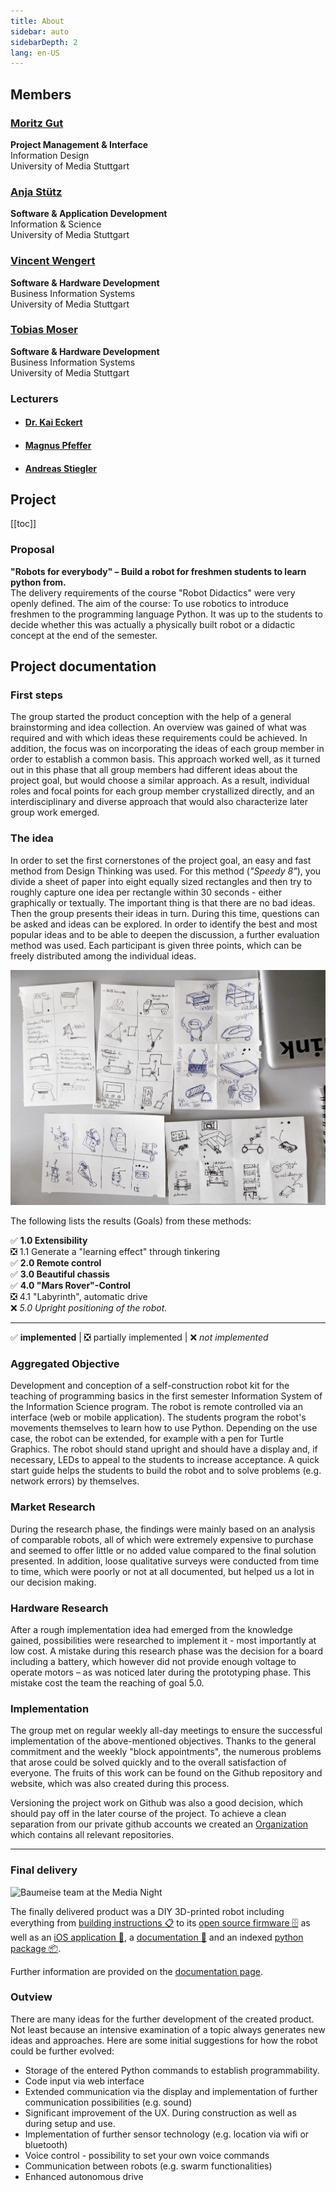 ```yaml
---
title: About
sidebar: auto
sidebarDepth: 2
lang: en-US
---
```


## Members

### [Moritz Gut](https://github.com/moritzgvt)
**Project Management & Interface**  
Information Design  
University of Media Stuttgart

### [Anja Stütz](https://github.com/anjastvtz)
**Software & Application Development**  
Information & Science  
University of Media Stuttgart

### [Vincent Wengert](https://github.com/Vincent-Wengert)
**Software & Hardware Development**  
Business Information Systems  
University of Media Stuttgart

### [Tobias Moser](https://github.com/Tobias-Moser)
**Software & Hardware Development**  
Business Information Systems  
University of Media Stuttgart

### Lecturers
- #### [Dr. Kai Eckert](https://www.hdm-stuttgart.de/studieninhalte/person_view_kuerzel?kuerzel=eckert)
- #### [Magnus Pfeffer](https://www.hdm-stuttgart.de/studieninhalte/person_view_kuerzel?kuerzel=pfeffer)
- #### [Andreas Stiegler](https://www.hdm-stuttgart.de/person_view_kuerzel?kuerzel=stiegler)


## Project

[[toc]]

### Proposal
**"Robots for everybody" – Build a robot for freshmen students to learn python from.**  
The delivery requirements of the course "Robot Didactics" were very openly defined. The aim of the course: To use robotics to introduce freshmen to the programming language Python. It was up to the students to decide whether this was actually a physically built robot or a didactic concept at the end of the semester.

## Project documentation

### First steps
The group started the product conception with the help of a general brainstorming and idea collection. An overview was gained of what was required and with which ideas these requirements could be achieved. In addition, the focus was on incorporating the ideas of each group member in order to establish a common basis. This approach worked well, as it turned out in this phase that all group members had different ideas about the project goal, but would choose a similar approach. As a result, individual roles and focal points for each group member crystallized directly, and an interdisciplinary and diverse approach that would also characterize later group work emerged.

### The idea
In order to set the first cornerstones of the project goal, an easy and fast method from Design Thinking was used. For this method (_"Speedy 8"_), you divide a sheet of paper into eight equally sized rectangles and then try to roughly capture one idea per rectangle within 30 seconds - either graphically or textually. The important thing is that there are no bad ideas. Then the group presents their ideas in turn. During this time, questions can be asked and ideas can be explored. In order to identify the best and most popular ideas and to be able to deepen the discussion, a further evaluation method was used. Each participant is given three points, which can be freely distributed among the individual ideas.

![First ideas with Speedy 8](./first_ideas.png "First ideas with speedy 8")

The following lists the results (Goals) from these methods:

:white_check_mark: **1.0 Extensibility**  
  :negative_squared_cross_mark: 1.1 Generate a "learning effect" through tinkering  
:white_check_mark: **2.0 Remote control**  
:white_check_mark: **3.0 Beautiful chassis**  
:white_check_mark: **4.0 "Mars Rover"-Control**  
  :negative_squared_cross_mark: 4.1 "Labyrinth", automatic drive  
:x: _5.0 Upright positioning of the robot._  
  
<hr>
  
:white_check_mark: **implemented** | :negative_squared_cross_mark: partially implemented | :x: _not implemented_


### Aggregated Objective
Development and conception of a self-construction robot kit for the teaching of programming basics in the first semester Information System of the Information Science program. 
The robot is remote controlled via an interface (web or mobile application). The students program the robot's movements themselves to learn how to use Python. Depending on the use case, the robot can be extended, for example with a pen for Turtle Graphics. The robot should stand upright and should have a display and, if necessary, LEDs to appeal to the students to increase acceptance. 
A quick start guide helps the students to build the robot and to solve problems (e.g. network errors) by themselves.

### Market Research
During the research phase, the findings were mainly based on an analysis of comparable robots, all of which were extremely expensive to purchase and seemed to offer little or no added value compared to the final solution presented. In addition, loose qualitative surveys were conducted from time to time, which were poorly or not at all documented, but helped us a lot in our decision making. 

### Hardware Research
After a rough implementation idea had emerged from the knowledge gained, possibilities were researched to implement it - most importantly at low cost. A mistake during this research phase was the decision for a board including a battery, which however did not provide enough voltage to operate motors – as was noticed later during the prototyping phase. This mistake cost the team the reaching of goal 5.0.

### Implementation
The group met on regular weekly all-day meetings to ensure the successful implementation of the above-mentioned objectives. Thanks to the general commitment and the weekly "block appointments", the numerous problems that arose could be solved quickly and to the overall satisfaction of everyone. The fruits of this work can be found on the Github repository and website, which was also created during this process. 

Versioning the project work on Github was also a good decision, which should pay off in the later course of the project. To achieve a clean separation from our private github accounts we created an [Organization](https://github.com/baumeise) which contains all relevant repositories.
  
<hr>
  
### Final delivery  

![Baumeise team at the Media Night](./baumeise_team_mn.jpg "Team Baumeise")

The finally delivered product was a DIY 3D-printed robot including everything from [building instructions :clipboard:](https://baumeise.github.io/amsel/instructions) to its [open source firmware :file_cabinet:](https://github.com/baumeise/amsel) as well as an [iOS application :iphone:](https://github.com/baumeise/app), a [documentation :vhs:](https://baumeise.github.io/amsel/getting-started) and an indexed [python package :package:](https://pypi.org/project/amselpy/).
  
Further information are provided on the [documentation page](https://baumeise.github.io/amsel).

### Outview
There are many ideas for the further development of the created product. Not least because an intensive examination of a topic always generates new ideas and approaches. Here are some initial suggestions for how the robot could be further evolved:

- Storage of the entered Python commands to establish programmability.
- Code input via web interface
- Extended communication via the display and implementation of further communication possibilities (e.g. sound)
- Significant improvement of the UX. During construction as well as during setup and use.
- Implementation of further sensor technology (e.g. location via wifi or bluetooth)
- Voice control - possibility to set your own voice commands
- Communication between robots (e.g. swarm functionalities)
- Enhanced autonomous drive
